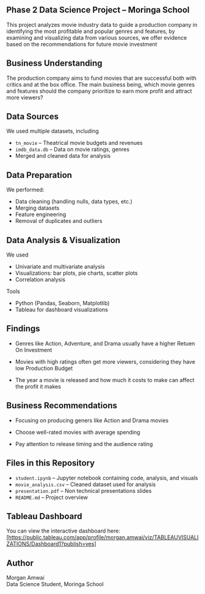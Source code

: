 
## Phase 2 Data Science Project – Moringa School

This project analyzes movie industry data to guide a production company in identifying the most profitable and popular genres and features, by examining and visualizing data from various sources, we offer evidence based on the  recommendations for future movie investment



##  Business Understanding

The production company aims to fund movies that are successful both with critics and at the box office.
The main business being, which movie genres and features should the company prioritize to earn more profit and attract more viewers?



##  Data Sources

We used multiple datasets, including
- `tn_movie` – Theatrical movie budgets and revenues
- `imdb_data.db` – Data on movie ratings, genres
- Merged and cleaned data for analysis



##  Data Preparation

We performed:
- Data cleaning (handling nulls, data types, etc.)
- Merging datasets
- Feature engineering
- Removal of duplicates and outliers



## Data Analysis & Visualization

We used
- Univariate and multivariate analysis
- Visualizations: bar plots, pie charts, scatter plots
- Correlation analysis

Tools
- Python (Pandas, Seaborn, Matplotlib)
- Tableau for dashboard visualizations



##  Findings

- Genres like Action, Adventure, and Drama usually have a higher Retuen On Investment

- Movies with high ratings often get more viewers, considering they have low Production Budget

- The year a movie is released and how much it costs to make can affect the profit it makes



##  Business Recommendations

- Focusing on producing geners like Action and Drama movies

- Choose well-rated movies with average spending

- Pay attention to release timing and the audience rating



##  Files in this Repository

- `student.ipynb` – Jupyter notebook containing code, analysis, and visuals
- `movie_analysis.csv` – Cleaned dataset used for analysis
- `presentation.pdf` – Non technical presentations slides
- `README.md` – Project overview



##  Tableau Dashboard

You can view the interactive dashboard here:  
 [https://public.tableau.com/app/profile/morgan.amwai/viz/TABLEAUVISUALIZATIONS/Dashboard1?publish=yes]



##  Author

Morgan Amwai  
Data Science Student, Moringa School




